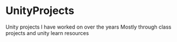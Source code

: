 # UnityProjects
Unity projects I have worked on over the years
Mostly through class projects and unity learn resources
